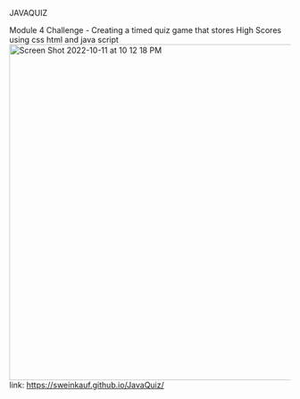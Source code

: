 JAVAQUIZ

Module 4 Challenge - Creating a timed quiz game that stores High Scores using css html and java script
<img width="602" alt="Screen Shot 2022-10-11 at 10 12 18 PM" src="https://user-images.githubusercontent.com/112744293/195251507-76447037-7ca8-454c-9f88-f933d19f8a47.png">
link: https://sweinkauf.github.io/JavaQuiz/
